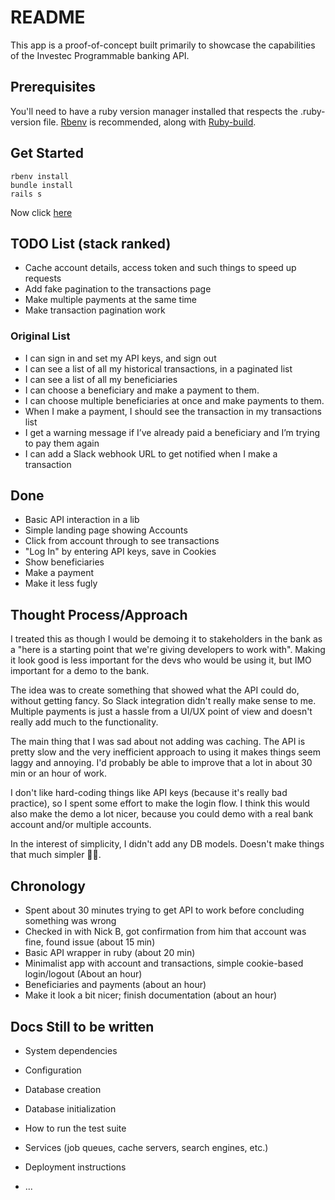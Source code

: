 # README

This app is a proof-of-concept built primarily to showcase the capabilities of the Investec Programmable banking API.

## Prerequisites

You'll need to have a ruby version manager installed that respects the .ruby-version file. [Rbenv](https://github.com/rbenv/rbenv) is recommended, along with [Ruby-build](https://github.com/rbenv/ruby-build#readme).

## Get Started

```
rbenv install
bundle install
rails s
```

Now click [here](http://localhost:3000)

## TODO List (stack ranked)

 - Cache account details, access token and such things to speed up requests
 - Add fake pagination to the transactions page
 - Make multiple payments at the same time
 - Make transaction pagination work
 ### Original List

- I can sign in and set my API keys, and sign out
- I can see a list of all my historical transactions, in a paginated list
- I can see a list of all my beneficiaries
- I can choose a beneficiary and make a payment to them.
- I can choose multiple beneficiaries at once and make payments to them.
- When I make a payment, I should see the transaction in my transactions list
- I get a warning message if I’ve already paid a beneficiary and I’m trying to pay them again
- I can add a Slack webhook URL to get notified when I make a transaction

## Done

 - Basic API interaction in a lib
 - Simple landing page showing Accounts
 - Click from account through to see transactions 
 - "Log In" by entering API keys, save in Cookies
 - Show beneficiaries
 - Make a payment
 - Make it less fugly

 ## Thought Process/Approach

 I treated this as though I would be demoing it to stakeholders in the bank as a "here is a starting point that we're giving developers to work with". Making it look good is less important for the devs who would be using it, but IMO important for a demo to the bank.
 
 The idea was to create something that showed what the API could do, without getting fancy. So Slack integration didn't really make sense to me. Multiple payments is just a hassle from a UI/UX point of view and doesn't really add much to the functionality.

 The main thing that I was sad about not adding was caching. The API is pretty slow and the very inefficient approach to using it makes things seem laggy and annoying.  I'd probably be able to improve that a lot in about 30 min or an hour of work.

 I don't like hard-coding things like API keys (because it's really bad practice), so I spent some effort to make the login flow. I think this would also make the demo a lot nicer, because you could demo with a real bank account and/or multiple accounts. 
 
 In the interest of simplicity, I didn't add any DB models. Doesn't make things that much simpler 🤷‍♂️.

## Chronology

 - Spent about 30 minutes trying to get API to work before concluding something was wrong
 - Checked in with Nick B, got confirmation from him that account was fine, found issue (about 15 min)
 - Basic API wrapper in ruby (about 20 min)
 - Minimalist app with account and transactions, simple cookie-based login/logout (About an hour)
 - Beneficiaries and payments (about an hour)
 - Make it look a bit nicer; finish documentation (about an hour)

## Docs Still to be written

* System dependencies

* Configuration

* Database creation

* Database initialization

* How to run the test suite

* Services (job queues, cache servers, search engines, etc.)

* Deployment instructions

* ...